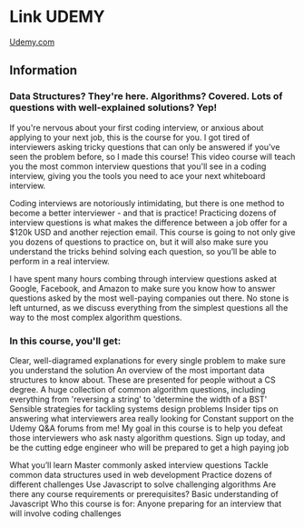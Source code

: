 # Link UDEMY

[Udemy.com](https://www.udemy.com/course/coding-interview-bootcamp-algorithms-and-data-structure/learn/lecture/8534250?start=0#overview)

## Information

### Data Structures? They're here.  Algorithms?  Covered.  Lots of questions with well-explained solutions?  Yep!

If you're nervous about your first coding interview, or anxious about applying to your next job, this is the course for you.  I got tired of interviewers asking tricky questions that can only be answered if you've seen the problem before, so I made this course!  This video course will teach you the most common interview questions that you'll see in a coding interview, giving you the tools you need to ace your next whiteboard interview.

Coding interviews are notoriously intimidating, but there is one method to become a better interviewer - and that is practice!  Practicing dozens of interview questions is what makes the difference between a job offer for a $120k USD and another rejection email.  This course is going to not only give you dozens of questions to practice on, but it will also make sure you understand the tricks behind solving each question, so you’ll be able to perform in a real interview.

I have spent many hours combing through interview questions asked at Google, Facebook, and Amazon to make sure you know how to answer questions asked by the most well-paying companies out there.  No stone is left unturned, as we discuss everything from the simplest questions all the way to the most complex algorithm questions.

### In this course, you'll get:

Clear, well-diagramed explanations for every single problem to make sure you understand the solution
An overview of the most important data structures to know about.  These are presented for people without a CS degree.
A huge collection of common algorithm questions, including everything from 'reversing a string' to 'determine the width of a BST'
Sensible strategies for tackling systems design problems
Insider tips on answering what interviewers area really looking for
Constant support on the Udemy Q&A forums from me!
My goal in this course is to help you defeat those interviewers who ask nasty algorithm questions.  Sign up today, and be the cutting edge engineer who will be prepared to get a high paying job

What you’ll learn
Master commonly asked interview questions
Tackle common data structures used in web development
Practice dozens of different challenges
Use Javascript to solve challenging algorithms
Are there any course requirements or prerequisites?
Basic understanding of Javascript
Who this course is for:
Anyone preparing for an interview that will involve coding challenges